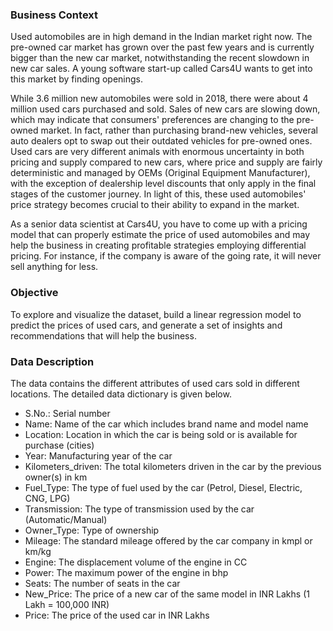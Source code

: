 ### Business Context

Used automobiles are in high demand in the Indian market right now. The pre-owned car market has grown over the past few years and is currently bigger than the new car market, notwithstanding the recent slowdown in new car sales. A young software start-up called Cars4U wants to get into this market by finding openings.

While 3.6 million new automobiles were sold in 2018, there were about 4 million used cars purchased and sold. Sales of new cars are slowing down, which may indicate that consumers' preferences are changing to the pre-owned market. In fact, rather than purchasing brand-new vehicles, several auto dealers opt to swap out their outdated vehicles for pre-owned ones. Used cars are very different animals with enormous uncertainty in both pricing and supply compared to new cars, where price and supply are fairly deterministic and managed by OEMs (Original Equipment Manufacturer), with the exception of dealership level discounts that only apply in the final stages of the customer journey. In light of this, these used automobiles' price strategy becomes crucial to their ability to expand in the market.

As a senior data scientist at Cars4U, you have to come up with a pricing model that can properly estimate the price of used automobiles and may help the business in creating profitable strategies employing differential pricing. For instance, if the company is aware of the going rate, it will never sell anything for less.

 
### Objective

To explore and visualize the dataset, build a linear regression model to predict the prices of used cars, and generate a set of insights and recommendations that will help the business.

 
### Data Description

The data contains the different attributes of used cars sold in different locations. The detailed data dictionary is given below. 


- S.No.: Serial number
- Name: Name of the car which includes brand name and model name
- Location: Location in which the car is being sold or is available for purchase (cities)
- Year: Manufacturing year of the car
- Kilometers_driven: The total kilometers driven in the car by the previous owner(s) in km
- Fuel_Type: The type of fuel used by the car (Petrol, Diesel, Electric, CNG, LPG)
- Transmission: The type of transmission used by the car (Automatic/Manual)
- Owner_Type: Type of ownership
- Mileage: The standard mileage offered by the car company in kmpl or km/kg
- Engine: The displacement volume of the engine in CC
- Power: The maximum power of the engine in bhp
- Seats: The number of seats in the car
- New_Price: The price of a new car of the same model in INR Lakhs (1 Lakh = 100,000 INR)
- Price: The price of the used car in INR Lakhs
